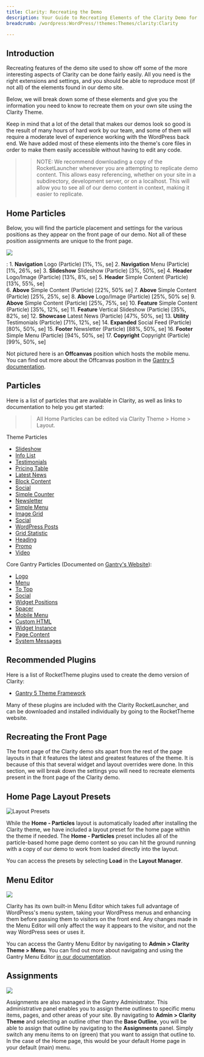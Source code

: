 ```yaml
---
title: Clarity: Recreating the Demo
description: Your Guide to Recreating Elements of the Clarity Demo for WordPress
breadcrumb: /wordpress:WordPress/!themes:Themes/clarity:Clarity

---
```


Introduction
-----

Recreating features of the demo site used to show off some of the more interesting aspects of Clarity can be done fairly easily. All you need is the right extensions and settings, and you should be able to reproduce most (if not all) of the elements found in our demo site.

Below, we will break down some of these elements and give you the information you need to know to recreate them on your own site using the Clarity Theme.

Keep in mind that a lot of the detail that makes our demos look so good is the result of many hours of hard work by our team, and some of them will require a moderate level of experience working with the WordPress back end. We have added most of these elements into the theme's core files in order to make them easily accessible without having to edit any code.

>> NOTE: We recommend downloading a copy of the RocketLauncher whenever you are attempting to replicate demo content. This allows easy referencing, whether on your site in a subdirectory, development server, or on a localhost. This will allow you to see all of our demo content in context, making it easier to replicate.

Home Particles
-----

Below, you will find the particle placement and settings for the various positions as they appear on the front page of our demo. Not all of these position assignments are unique to the front page.

![](assets/clarity2.png)

:   1. **Navigation** Logo (Particle) [1%, 1%, se]
    2. **Navigation** Menu (Particle) [1%, 26%, se]
    3. **Slideshow** Slideshow (Particle) [3%, 50%, se]
    4. **Header** Logo/Image (Particle) [13%, 8%, se]
    5. **Header** Simple Content (Particle) [13%, 55%, se]    
    6. **Above** Simple Content (Particle) [22%, 50% se]
    7. **Above** Simple Content (Particle) [25%, 25%, se]
    8. **Above** Logo/Image (Particle) [25%, 50% se]
    9. **Above** Simple Content (Particle) [25%, 75%, se]
    10. **Feature** Simple Content (Particle) [35%, 12%, se]
    11. **Feature** Vertical Slideshow (Particle) [35%, 82%, se]
    12. **Showcase** Latest News (Particle) [47%, 50%, se]
    13. **Utility** Testimonials (Particle) [71%, 12%, se]
    14. **Expanded** Social Feed (Particle) [80%, 50%, se]
    15. **Footer** Newsletter (Particle) [88%, 50%, se]
    16. **Footer** Simple Menu (Particle) [94%, 50%, se]
    17. **Copyright** Copyright (Particle) [99%, 50%, se]

Not pictured here is an **Offcanvas** position which hosts the mobile menu. You can find out more about the Offcanvas position in the [Gantry 5 documentation](http://docs.gantry.org/gantry5/configure/layout-manager#offcanvas-section).

Particles
-----

Here is a list of particles that are available in Clarity, as well as links to documentation to help you get started:

>> All Home Particles can be edited via Clarity Theme > Home > Layout.

Theme Particles

* [Slideshow](particle_slideshow.md)
* [Info List](particle_info.md)
* [Testimonials](particle_testimonials.md)
* [Pricing Table](particle_pricing.md)
* [Latest News](particle_latestnews.md)
* [Block Content](particle_block.md)
* [Social](particle_social.md)
* [Simple Counter](particle_simplecounter.md)
* [Newsletter](particle_newsletter.md)
* [Simple Menu](particle_simplemenu.md)
* [Image Grid](particle_image.md)
* [Social](particle_social.md)
* [WordPress Posts](particle_wordpress.md)
* [Grid Statistic](particle_grid.md)
* [Heading](particle_heading.md)
* [Promo](particle_promo.md)
* [Video](particle_video.md)

Core Gantry Particles (Documented on [Gantry's Website](http://gantry.org)):

* [Logo](http://docs.gantry.org/gantry5/particles/logo)
* [Menu](http://docs.gantry.org/gantry5/particles/menu-control)
* [To Top](http://docs.gantry.org/gantry5/particles/to-top)
* [Social](http://docs.gantry.org/gantry5/particles/social)
* [Widget Positions](http://docs.gantry.org/gantry5/particles/position)
* [Spacer](http://docs.gantry.org/gantry5/particles/spacer)
* [Mobile Menu](http://docs.gantry.org/gantry5/particles/mobile-menu)
* [Custom HTML](http://docs.gantry.org/gantry5/particles/custom-html)
* [Widget Instance](http://docs.gantry.org/gantry5/particles/module-instance)
* [Page Content](http://docs.gantry.org/gantry5/particles/page-content)
* [System Messages](http://docs.gantry.org/gantry5/particles/system-messages)

Recommended Plugins
-----

Here is a list of RocketTheme plugins used to create the demo version of Clarity:

* [Gantry 5 Theme Framework](http://gantry.org/)

Many of these plugins are included with the Clarity RocketLauncher, and can be downloaded and installed individually by going to the RocketTheme website.

Recreating the Front Page
-----

The front page of the Clarity demo sits apart from the rest of the page layouts in that it features the latest and greatest features of the theme. It is because of this that several widget and layout overrides were done. In this section, we will break down the settings you will need to recreate elements present in the front page of the Clarity demo.

Home Page Layout Presets
-----

![Layout Presets](assets/layout_presets.png)

While the **Home - Particles** layout is automatically loaded after installing the Clarity theme, we have included a layout preset for the home page within the theme if needed. The **Home - Particles** preset includes all of the particle-based home page demo content so you can hit the ground running with a copy of our demo to work from loaded directly into the layout.

You can access the presets by selecting **Load** in the **Layout Manager**.

Menu Editor
-----

![](assets/menu_1.png)


Clarity has its own built-in Menu Editor which takes full advantage of WordPress's menu system, taking your WordPress menus and enhancing them before passing them to visitors on the front end. Any changes made in the Menu Editor will only affect the way it appears to the visitor, and not the way WordPress sees or uses it.

You can access the Gantry Menu Editor by navigating to **Admin > Clarity Theme > Menu**. You can find out more about navigating and using the Gantry Menu Editor [in our documentation](http://docs.gantry.org/gantry5/configure/menu-editor).

Assignments
-----

![](assets/assignments_1.png)

Assignments are also managed in the Gantry Administrator. This administrative panel enables you to assign theme outlines to specific menu items, pages, and other areas of your site. By navigating to **Admin > Clarity Theme** and selecting an outline other than the **Base Outline**, you will be able to assign that outline by navigating to the **Assignments** panel. Simply switch any menu items to on (green) that you want to assign that outline to. In the case of the Home page, this would be your default Home page in your default (main) menu.